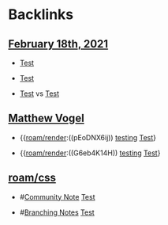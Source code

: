 
# Backlinks
## [February 18th, 2021](<February 18th, 2021.md>)
- [Test](<Test.md>)

- [Test](<Test.md>)

- [Test](<Test.md>) vs [Test]([Test](<Test.md>))

## [Matthew Vogel](<Matthew Vogel.md>)
- {{[roam/render](<roam/render.md>):((pEoDNX6ij)) [testing](<testing.md>) [Test](<Test.md>)}

- {{[roam/render](<roam/render.md>):((G6eb4K14H)) [testing](<testing.md>) [Test](<Test.md>)}

## [roam/css](<roam/css.md>)
- #[Community Note](<Community Note.md>) [Test](<Test.md>)

- #[Branching Notes](<Branching Notes.md>) [Test](<Test.md>)

